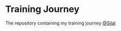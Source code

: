 # Training Journey

The repository containing my training journey [@Silal](https://www.silal.app/)

